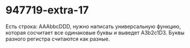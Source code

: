 # 947719-extra-17

Есть строка: AAAbbcDDD, нужно написать универсальную функцию, 
которая сосчитает все одинаковые буквы и выведет A3b2c1D3. 
Буквы разного регистра считаются как разные.

